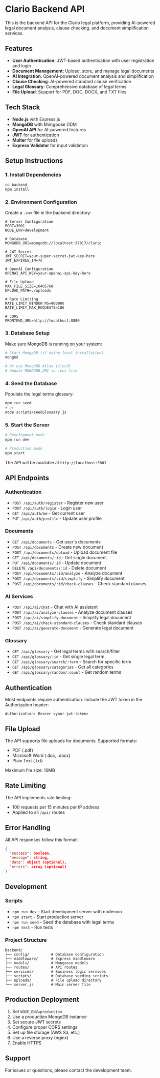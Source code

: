 # Clario Backend API

This is the backend API for the Clario legal platform, providing AI-powered legal document analysis, clause checking, and document simplification services.

## Features

- **User Authentication**: JWT-based authentication with user registration and login
- **Document Management**: Upload, store, and manage legal documents
- **AI Integration**: OpenAI-powered document analysis and simplification
- **Clause Checking**: AI-powered standard clause verification
- **Legal Glossary**: Comprehensive database of legal terms
- **File Upload**: Support for PDF, DOC, DOCX, and TXT files

## Tech Stack

- **Node.js** with Express.js
- **MongoDB** with Mongoose ODM
- **OpenAI API** for AI-powered features
- **JWT** for authentication
- **Multer** for file uploads
- **Express Validator** for input validation

## Setup Instructions

### 1. Install Dependencies

```bash
cd backend
npm install
```

### 2. Environment Configuration

Create a `.env` file in the backend directory:

```env
# Server Configuration
PORT=3001
NODE_ENV=development

# Database
MONGODB_URI=mongodb://localhost:27017/clario

# JWT Secret
JWT_SECRET=your-super-secret-jwt-key-here
JWT_EXPIRES_IN=7d

# OpenAI Configuration
OPENAI_API_KEY=your-openai-api-key-here

# File Upload
MAX_FILE_SIZE=10485760
UPLOAD_PATH=./uploads

# Rate Limiting
RATE_LIMIT_WINDOW_MS=900000
RATE_LIMIT_MAX_REQUESTS=100

# CORS
FRONTEND_URL=http://localhost:8080
```

### 3. Database Setup

Make sure MongoDB is running on your system:

```bash
# Start MongoDB (if using local installation)
mongod

# Or use MongoDB Atlas (cloud)
# Update MONGODB_URI in .env file
```

### 4. Seed the Database

Populate the legal terms glossary:

```bash
npm run seed
# or
node scripts/seedGlossary.js
```

### 5. Start the Server

```bash
# Development mode
npm run dev

# Production mode
npm start
```

The API will be available at `http://localhost:3001`

## API Endpoints

### Authentication
- `POST /api/auth/register` - Register new user
- `POST /api/auth/login` - Login user
- `GET /api/auth/me` - Get current user
- `PUT /api/auth/profile` - Update user profile

### Documents
- `GET /api/documents` - Get user's documents
- `POST /api/documents` - Create new document
- `POST /api/documents/upload` - Upload document file
- `GET /api/documents/:id` - Get single document
- `PUT /api/documents/:id` - Update document
- `DELETE /api/documents/:id` - Delete document
- `POST /api/documents/:id/analyze` - Analyze document
- `POST /api/documents/:id/simplify` - Simplify document
- `POST /api/documents/:id/check-clauses` - Check standard clauses

### AI Services
- `POST /api/ai/chat` - Chat with AI assistant
- `POST /api/ai/analyze-clauses` - Analyze document clauses
- `POST /api/ai/simplify-document` - Simplify legal document
- `POST /api/ai/check-standard-clauses` - Check standard clauses
- `POST /api/ai/generate-document` - Generate legal document

### Glossary
- `GET /api/glossary` - Get legal terms with search/filter
- `GET /api/glossary/:id` - Get single legal term
- `GET /api/glossary/search/:term` - Search for specific term
- `GET /api/glossary/categories` - Get all categories
- `GET /api/glossary/random/:count` - Get random terms

## Authentication

Most endpoints require authentication. Include the JWT token in the Authorization header:

```
Authorization: Bearer <your-jwt-token>
```

## File Upload

The API supports file uploads for documents. Supported formats:
- PDF (.pdf)
- Microsoft Word (.doc, .docx)
- Plain Text (.txt)

Maximum file size: 10MB

## Rate Limiting

The API implements rate limiting:
- 100 requests per 15 minutes per IP address
- Applied to all `/api/` routes

## Error Handling

All API responses follow this format:

```json
{
  "success": boolean,
  "message": string,
  "data": object (optional),
  "errors": array (optional)
}
```

## Development

### Scripts

- `npm run dev` - Start development server with nodemon
- `npm start` - Start production server
- `npm run seed` - Seed the database with legal terms
- `npm test` - Run tests

### Project Structure

```
backend/
├── config/          # Database configuration
├── middleware/      # Express middleware
├── models/          # Mongoose models
├── routes/          # API routes
├── services/        # Business logic services
├── scripts/         # Database seeding scripts
├── uploads/         # File upload directory
└── server.js        # Main server file
```

## Production Deployment

1. Set `NODE_ENV=production`
2. Use a production MongoDB instance
3. Set secure JWT secrets
4. Configure proper CORS settings
5. Set up file storage (AWS S3, etc.)
6. Use a reverse proxy (nginx)
7. Enable HTTPS

## Support

For issues or questions, please contact the development team.
